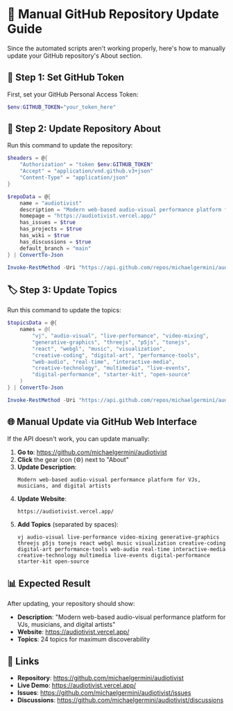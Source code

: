 # 🎵 Manual GitHub Repository Update Guide

Since the automated scripts aren't working properly, here's how to manually update your GitHub repository's About section.

## 🔧 Step 1: Set GitHub Token

First, set your GitHub Personal Access Token:

```powershell
$env:GITHUB_TOKEN="your_token_here"
```

## 🎯 Step 2: Update Repository About

Run this command to update the repository:

```powershell
$headers = @{
    "Authorization" = "token $env:GITHUB_TOKEN"
    "Accept" = "application/vnd.github.v3+json"
    "Content-Type" = "application/json"
}

$repoData = @{
    name = "audiotivist"
    description = "Modern web-based audio-visual performance platform for VJs, musicians, and digital artists"
    homepage = "https://audiotivist.vercel.app/"
    has_issues = $true
    has_projects = $true
    has_wiki = $true
    has_discussions = $true
    default_branch = "main"
} | ConvertTo-Json

Invoke-RestMethod -Uri "https://api.github.com/repos/michaelgermini/audiotivist" -Headers $headers -Method Patch -Body $repoData
```

## 🏷️ Step 3: Update Topics

Run this command to update the topics:

```powershell
$topicsData = @{
    names = @(
        "vj", "audio-visual", "live-performance", "video-mixing", 
        "generative-graphics", "threejs", "p5js", "tonejs", 
        "react", "webgl", "music", "visualization", 
        "creative-coding", "digital-art", "performance-tools", 
        "web-audio", "real-time", "interactive-media", 
        "creative-technology", "multimedia", "live-events", 
        "digital-performance", "starter-kit", "open-source"
    )
} | ConvertTo-Json

Invoke-RestMethod -Uri "https://api.github.com/repos/michaelgermini/audiotivist/topics" -Headers $headers -Method Put -Body $topicsData
```

## 🌐 Manual Update via GitHub Web Interface

If the API doesn't work, you can update manually:

1. **Go to**: https://github.com/michaelgermini/audiotivist
2. **Click** the gear icon (⚙️) next to "About"
3. **Update Description**:
   ```
   Modern web-based audio-visual performance platform for VJs, musicians, and digital artists
   ```
4. **Update Website**:
   ```
   https://audiotivist.vercel.app/
   ```
5. **Add Topics** (separated by spaces):
   ```
   vj audio-visual live-performance video-mixing generative-graphics threejs p5js tonejs react webgl music visualization creative-coding digital-art performance-tools web-audio real-time interactive-media creative-technology multimedia live-events digital-performance starter-kit open-source
   ```

## 📊 Expected Result

After updating, your repository should show:

- **Description**: "Modern web-based audio-visual performance platform for VJs, musicians, and digital artists"
- **Website**: https://audiotivist.vercel.app/
- **Topics**: 24 topics for maximum discoverability

## 🔗 Links

- **Repository**: https://github.com/michaelgermini/audiotivist
- **Live Demo**: https://audiotivist.vercel.app/
- **Issues**: https://github.com/michaelgermini/audiotivist/issues
- **Discussions**: https://github.com/michaelgermini/audiotivist/discussions
